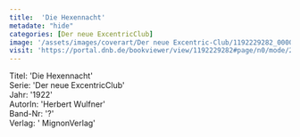 ```yaml
---
title:  'Die Hexennacht'
metadate: "hide"
categories: [Der neue ExcentricClub]
image: '/assets/images/coverart/Der neue Excentric-Club/1192229282_00000010.jpg'
visit: 'https://portal.dnb.de/bookviewer/view/1192229282#page/n0/mode/2up'
---
```

Titel: 'Die Hexennacht' <br>
Serie: 'Der neue ExcentricClub' <br>
Jahr: '1922' <br>
AutorIn: 'Herbert Wulfner' <br>
Band-Nr: '?' <br>
Verlag: ' MignonVerlag'